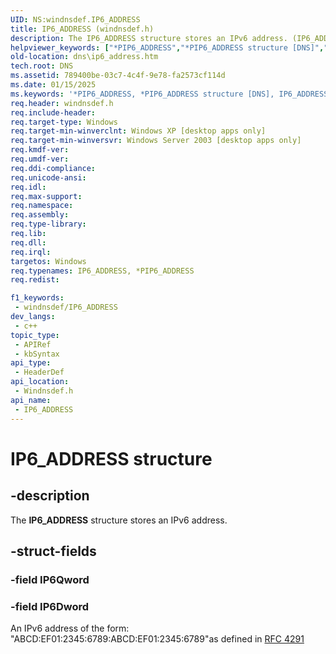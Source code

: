 ```yaml
---
UID: NS:windnsdef.IP6_ADDRESS
title: IP6_ADDRESS (windnsdef.h)
description: The IP6_ADDRESS structure stores an IPv6 address. (IP6_ADDRESS)
helpviewer_keywords: ["*PIP6_ADDRESS","*PIP6_ADDRESS structure [DNS]","IP6_ADDRESS","IP6_ADDRESS structure [DNS]","dns.ip6_address","windnsdef/*PIP6_ADDRESS","windnsdef/IP6_ADDRESS"]
old-location: dns\ip6_address.htm
tech.root: DNS
ms.assetid: 789400be-03c7-4c4f-9e78-fa2573cf114d
ms.date: 01/15/2025
ms.keywords: '*PIP6_ADDRESS, *PIP6_ADDRESS structure [DNS], IP6_ADDRESS, IP6_ADDRESS structure [DNS], dns.ip6_address, windnsdef/*PIP6_ADDRESS, windnsdef/IP6_ADDRESS'
req.header: windnsdef.h
req.include-header: 
req.target-type: Windows
req.target-min-winverclnt: Windows XP [desktop apps only]
req.target-min-winversvr: Windows Server 2003 [desktop apps only]
req.kmdf-ver: 
req.umdf-ver: 
req.ddi-compliance: 
req.unicode-ansi: 
req.idl: 
req.max-support: 
req.namespace: 
req.assembly: 
req.type-library: 
req.lib: 
req.dll: 
req.irql: 
targetos: Windows
req.typenames: IP6_ADDRESS, *PIP6_ADDRESS
req.redist: 

f1_keywords:
 - windnsdef/IP6_ADDRESS
dev_langs:
 - c++
topic_type:
 - APIRef
 - kbSyntax
api_type:
 - HeaderDef
api_location:
 - Windnsdef.h
api_name:
 - IP6_ADDRESS
---
```


# IP6_ADDRESS structure


## -description

The <b>IP6_ADDRESS</b> structure stores an IPv6 address.

## -struct-fields

### -field IP6Qword

### -field IP6Dword

An IPv6 address of the form: "ABCD:EF01:2345:6789:ABCD:EF01:2345:6789"as defined in <a href="https://www.ietf.org/rfc/rfc4291.txt">RFC 4291</a>

